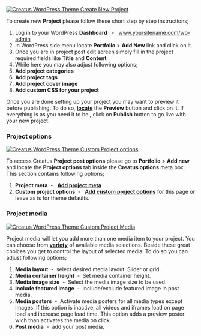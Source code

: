 <div class="thz-lightbox-gallery" markdown="1">


<div class="thz-doc-image max">
<a class="thz-lightbox mfp-image" href="../../docs-media/add-project.jpg" data-mfp-title="Creatus WordPress Theme Create New Project" data-modal-size="large">
	<img src="../../docs-media/add-project.jpg" alt="Creatus WordPress Theme Create New Project" />
</a>
</div>

To create new __Project__ please follow these short step by step instructions;

1. Log in to your WordPress __Dashboard__ &nbsp; - &nbsp; www.yoursitename.com/wp-admin
2. In WordPress side menu locate __Portfolio__ > __Add New__ link and click on it.
3. Once you are in project post edit screen simply fill in the project required fields like __Title__ and __Content__
4. While here you may also adjust following options;
 1. __Add project categories__
 1. __Add project tags__
 1. __Add project cover image__
 1. __Add custom CSS for your project__
 

Once you are done setting up your project you may want to preview it before publishing. To do so, <a class="thz-lightbox mfp-image" href="../../docs-media/preview-publish-post.jpg" data-mfp-title="Creatus WordPress Theme Preview and publish event" data-modal-size="large">__locate__</a>  the __Preview__ button and click on it. If everything is as you need it to be , click on __Publish__ button to go live with your new project.

 
### Project options
<div class="thz-doc-image max">
<a class="thz-lightbox mfp-image" href="../../docs-media/project-options-1.jpg" data-mfp-title="Creatus WordPress Theme Custom Project options" data-modal-size="large">
	<img src="../../docs-media/project-options-1.jpg" alt="Creatus WordPress Theme Custom Project options" />
</a>
</div>

<div id="search" markdown="1">

To access Creatus __Project post options__ please go to __Portfolio__ >  __Add new__ and locate the __Project options__ tab inside the __Creatus options__ meta box. This section contains following options;


1. __Project meta__&nbsp; - &nbsp; <a class="thz-lightbox mfp-image" href="../../docs-media/project-options-meta.jpg" data-mfp-title="Creatus WordPress Theme Project meta options" data-modal-size="large">__Add project meta__</a>
1. __Custom project options__&nbsp; - &nbsp; <a class="thz-lightbox mfp-image" href="../../docs-media/project-options-2.jpg" data-mfp-title="Creatus WordPress Theme Custom Project options" data-modal-size="large">__Add custom project options__</a> for this page or leave as is for theme defaults.
</div>



### Project media

<div class="thz-doc-image max">
<a class="thz-lightbox mfp-image" href="../../docs-media/project-media.jpg" data-mfp-title="Creatus WordPress Theme Custom Project Media" data-modal-size="large">
	<img src="../../docs-media/project-media.jpg" alt="Creatus WordPress Theme Custom Project Media" />
</a>
</div>


Project media will let you add more than one media item to your project. You can choose from <a class="thz-lightbox mfp-image" href="../../docs-media/post-media-popup.jpg" data-mfp-title="Creatus WordPress Theme Project media popup" data-modal-size="large">__variety__</a> of available media selections. Beside these great choices you get to control the layout of selected media. To do so you can adjust following options;


1. __Media layout__&nbsp; -&nbsp; select desired media layout. Slider or grid.
1. __Media container height__&nbsp; -&nbsp; Set media container height.
1. __Media image size__&nbsp; -&nbsp; Select the media image size to be used.
1. __Include featured image__&nbsp; -&nbsp; Include/exclude featured image in post media.
1. __Media posters__&nbsp; -&nbsp; Activate media posters for all media types except images. If this option is inactive, all videos and iframes load on page load and increase page load time. This option adds a preview poster wich than activates the media on click.
1. __Post media__&nbsp; -&nbsp; add your post media.



</div>